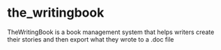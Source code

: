 # the_writingbook
TheWritingBook is a book management system that helps writers create their stories and then export what they wrote to a .doc file
